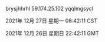 brysjhhrhl 59.174.25.102 yqqlmgsycl

2021年 12月 27日 星期一 06:42:11 CST

2021年 12月 26日 星期日 22:42:11 GMT

